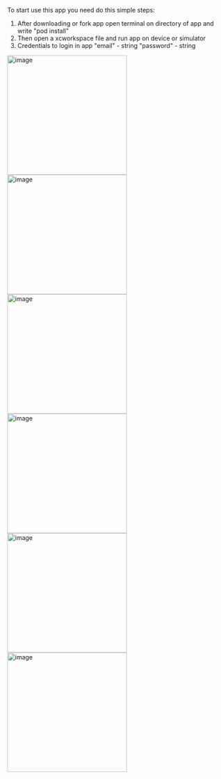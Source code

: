 To start use this app you need do this simple steps:
1) After downloading or fork app open terminal on directory of app and write "pod install"
2) Then open a xcworkspace file and run app on device or simulator
3) Credentials to login in app "email" - string "password" - string


<img width="275" alt="image" src="https://github.com/D1maSD/Nearby/assets/93784266/09ecd910-64a1-4777-809a-5f73cb192cd3"> <img width="275" alt="image" src="https://github.com/D1maSD/Nearby/assets/93784266/10e0e948-745b-4f62-b38b-96dcc5e1bc66">
 <img width="275" alt="image" src="https://github.com/D1maSD/Nearby/assets/93784266/e9a339fc-215f-4632-8a97-7341c423a498">
<img width="275" alt="image" src="https://github.com/D1maSD/Nearby/assets/93784266/ffbc1036-e82f-4953-a702-eee3264011dd"> <img width="275" alt="image" src="https://github.com/D1maSD/Nearby/assets/93784266/211842d0-0c19-41d9-8546-161632f731ed">
<img width="275" alt="image" src="https://github.com/D1maSD/Nearby/assets/93784266/303dcd8f-abd7-4ec8-a8b5-3ee578d14008">

 









